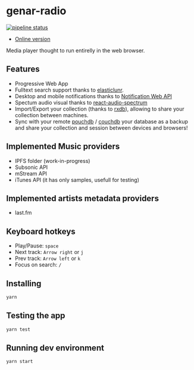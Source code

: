 # genar-radio

[![pipeline status](https://gitlab.com/gtrias/genar-radio/badges/master/pipeline.svg)](https://gitlab.com/gtrias/genar-radio/commits/master)

* [Online version](http://genar-radio.surge.sh/)

Media player thought to run entirelly in the web browser.

## Features

* Progressive Web App
* Fulltext search support thanks to [elasticlunr](https://elasticlunr.com/).
* Desktop and mobile notifications thanks to [Notification Web API](https://developer.mozilla.org/en-US/docs/Web/API/notification)
* Spectum audio visual thanks to [react-audio-spectrum](https://github.com/hu-ke/react-audio-spectrum)
* Import/Export your collection (thanks to [rxdb][rxdb]), allowing to share your collection between machines.
* Sync with your remote [pouchdb](https://pouchdb.com/) / [couchdb](https://couchdb.apache.org/) your database as a backup and share your collection and session between devices and browsers!

## Implemented Music providers

* IPFS folder (work-in-progress)
* Subsonic API
* mStream API
* iTunes API (it has only samples, usefull for testing)

## Implemented artists metadata providers

* last.fm

## Keyboard hotkeys

* Play/Pause: `space`
* Next track: `Arrow right` or `j`
* Prev track: `Arrow left` or `k`
* Focus on search: `/`

## Installing

```bash
yarn
```

## Testing the app

```bash
yarn test
```

## Running dev environment

```bash
yarn start
```

[rxdb]: https://rxdb.info

